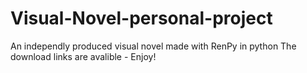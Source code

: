 # Visual-Novel-personal-project
An independly produced visual novel made with RenPy in python
The download links are avalible - Enjoy!
